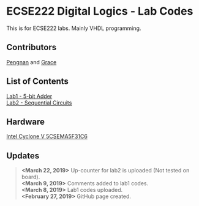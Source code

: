 # ECSE222 Digital Logics - Lab Codes  
This is for ECSE222 labs. Mainly VHDL programming.

## Contributors
[Pengnan](https://github.com/Catosine) and [Grace](https://github.com/schen136)

## List of Contents  
[Lab1 - 5-bit Adder](https://github.com/Catosine/ECSE222---VHDL/tree/master/Lab1)  
[Lab2 - Sequential Circuits](https://github.com/Catosine/ECSE222---VHDL/tree/master/Lab2)  

## Hardware
[Intel Cyclone V 5CSEMA5F31C6](https://www.intel.com/content/dam/www/programmable/us/en/pdfs/literature/hb/cyclone-v/cv_51001.pdf)

## Updates
> **<March 22, 2019>** Up-counter for lab2 is uploaded (Not tested on board).  
> **<March 9, 2019>** Comments added to lab1 codes.  
> **<March 8, 2019>** Lab1 codes uploaded.  
> **<February 27, 2019>** GitHub page created.
